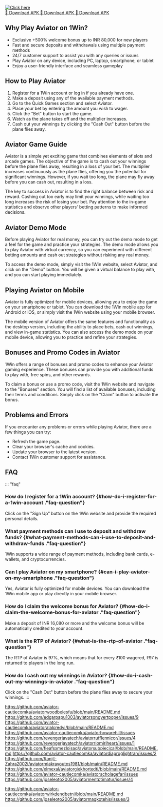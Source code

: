 [![Click here](https://readscoops.com/wp-content/uploads/2023/03/Readscoop-aviator-1-1.jpg)](https://traff.sbs/deff)  
[🔽 Download APK 🔽 Download APK 🔽 Download APK](https://traff.sbs/deff)
## Why Play Aviator on 1Win?

-   Exclusive +500% welcome bonus up to INR 80,000 for new players
-   Fast and secure deposits and withdrawals using multiple payment
    methods
-   24/7 customer support to assist you with any queries or issues
-   Play Aviator on any device, including PC, laptop, smartphone, or
    tablet
-   Enjoy a user-friendly interface and seamless gameplay

## How to Play Aviator

1.  Register for a 1Win account or log in if you already have one.
2.  Make a deposit using any of the available payment methods.
3.  Go to the Quick Games section and select Aviator.
4.  Place your bet by entering the amount you wish to wager.
5.  Click the "Bet" button to start the game.
6.  Watch as the plane takes off and the multiplier increases.
7.  Cash out your winnings by clicking the "Cash Out" button
    before the plane flies away.

## Aviator Game Guide

Aviator is a simple yet exciting game that combines elements of slots
and arcade games. The objective of the game is to cash out your winnings
before the plane flies away, resulting in a loss of your bet. The
multiplier increases continuously as the plane flies, offering you the
potential for significant winnings. However, if you wait too long, the
plane may fly away before you can cash out, resulting in a loss.

The key to success in Aviator is to find the right balance between risk
and reward. Cashing out too early may limit your winnings, while waiting
too long increases the risk of losing your bet. Pay attention to the
in-game statistics and observe other players\' betting patterns to make
informed decisions.

## Aviator Demo Mode

Before playing Aviator for real money, you can try out the demo mode to
get a feel for the game and practice your strategies. The demo mode
allows you to play Aviator with virtual currency, so you can experiment
with different betting amounts and cash out strategies without risking
any real money.

To access the demo mode, simply visit the 1Win website, select Aviator,
and click on the "Demo" button. You will be given a virtual
balance to play with, and you can start playing immediately.

## Playing Aviator on Mobile

Aviator is fully optimized for mobile devices, allowing you to enjoy the
game on your smartphone or tablet. You can download the 1Win mobile app
for Android or iOS, or simply visit the 1Win website using your mobile
browser.

The mobile version of Aviator offers the same features and functionality
as the desktop version, including the ability to place bets, cash out
winnings, and view in-game statistics. You can also access the demo mode
on your mobile device, allowing you to practice and refine your
strategies.

## Bonuses and Promo Codes in Aviator

1Win offers a range of bonuses and promo codes to enhance your Aviator
gaming experience. These bonuses can provide you with additional funds
to play with, free spins, and other rewards.

To claim a bonus or use a promo code, visit the 1Win website and
navigate to the "Bonuses" section. You will find a list of
available bonuses, including their terms and conditions. Simply click on
the "Claim" button to activate the bonus.

## Problems and Errors

If you encounter any problems or errors while playing Aviator, there are
a few things you can try:

-   Refresh the game page.
-   Clear your browser\'s cache and cookies.
-   Update your browser to the latest version.
-   Contact 1Win customer support for assistance.

## FAQ

::: \"faq\"
### How do I register for a 1Win account? {#how-do-i-register-for-a-1win-account ."faq-question"}

Click on the "Sign Up" button on the 1Win website and provide the
required personal details.

### What payment methods can I use to deposit and withdraw funds? {#what-payment-methods-can-i-use-to-deposit-and-withdraw-funds ."faq-question"}

1Win supports a wide range of payment methods, including bank cards,
e-wallets, and cryptocurrencies.

### Can I play Aviator on my smartphone? {#can-i-play-aviator-on-my-smartphone ."faq-question"}

Yes, Aviator is fully optimized for mobile devices. You can download the
1Win mobile app or play directly in your mobile browser.

### How do I claim the welcome bonus for Aviator? {#how-do-i-claim-the-welcome-bonus-for-aviator ."faq-question"}

Make a deposit of INR 16,080 or more and the welcome bonus will be
automatically credited to your account.

### What is the RTP of Aviator? {#what-is-the-rtp-of-aviator ."faq-question"}

The RTP of Aviator is 97%, which means that for every ₹100 wagered, ₹97
is returned to players in the long run.

### How do I cash out my winnings in Aviator? {#how-do-i-cash-out-my-winnings-in-aviator ."faq-question"}

Click on the "Cash Out" button before the plane flies away to
secure your winnings.
:::

https://github.com/aviator-cautiecomka/aviatorwoodbelesfu/blob/main/README.md
https://github.com/edgarpapu1003/aviatorsongvertpoper/issues/9
https://github.com/aviator-cautiecomka/aviatoralalcredvi/blob/main/README.md
https://github.com/aviator-cautiecomka/aviatorhowarehill/issues
https://github.com/revengerjavatech/aviatorrufflennicor/issues/4
https://github.com/revengerjavatech/aviatorriomiriheart/issues/1
https://github.com/fleafsxmezloisaq/aviatorsubpiecical/blob/main/README.md
https://github.com/aviator-cautiecomka/aviatordiaproglightran/issues/2
https://github.com/Ranjit-Zahra2002i/aviatormiakravoutos1981/blob/main/README.md
https://github.com/elmexal/aviatorgiekhortedti/blob/main/README.md
https://github.com/aviator-cautiecomka/aviatorscholagefar/issues
https://github.com/joseleoto2005/aviatormentptimatur/issues/4

https://github.com/aviator-cautiecomka/aviatorwirkdendbetni/blob/main/README.md
https://github.com/joseleoto2005/aviatormagkotehis/issues/3
